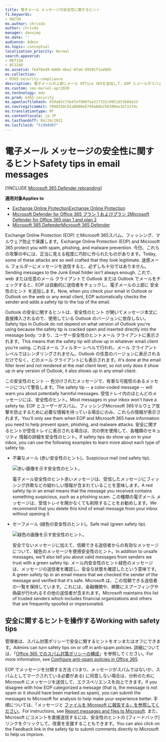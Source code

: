 ```yaml
---
title: 電子メール メッセージの安全性に関するヒント
f1.keywords:
- NOCSH
ms.author: chrisda
author: chrisda
manager: dansimp
ms.date: ''
audience: Admin
ms.topic: conceptual
localization_priority: Normal
search.appverid:
- MET150
- BCS160
ms.assetid: fb4f8e49-0468-4be2-8fa6-99501f1ad9d5
ms.collection:
- M365-security-compliance
description: 電子メールの上部にメール Office 365を追加して、EOP とメールがスパム、フィッシング、マルウェア安全性のヒント保護する方法について学習します。
ms.custom: seo-marvel-apr2020
ms.technology: mdo
ms.prod: m365-security
ms.openlocfilehash: 659a83c73b4fef9097aa317332c9951d53b09a33
ms.sourcegitcommit: f000358c01a8006e5749a86b256300ee3a73174c
ms.translationtype: MT
ms.contentlocale: ja-JP
ms.lasthandoff: 04/24/2021
ms.locfileid: "51994987"
---
```

# <a name="safety-tips-in-email-messages"></a><span data-ttu-id="fa09c-103">電子メール メッセージの安全性に関するヒント</span><span class="sxs-lookup"><span data-stu-id="fa09c-103">Safety tips in email messages</span></span>

[!INCLUDE [Microsoft 365 Defender rebranding](../includes/microsoft-defender-for-office.md)]

<span data-ttu-id="fa09c-104">**適用対象**</span><span class="sxs-lookup"><span data-stu-id="fa09c-104">**Applies to**</span></span>
- [<span data-ttu-id="fa09c-105">Exchange Online Protection</span><span class="sxs-lookup"><span data-stu-id="fa09c-105">Exchange Online Protection</span></span>](exchange-online-protection-overview.md)
- [<span data-ttu-id="fa09c-106">Microsoft Defender for Office 365 プラン 1 およびプラン 2</span><span class="sxs-lookup"><span data-stu-id="fa09c-106">Microsoft Defender for Office 365 plan 1 and plan 2</span></span>](defender-for-office-365.md)
- [<span data-ttu-id="fa09c-107">Microsoft 365 Defender</span><span class="sxs-lookup"><span data-stu-id="fa09c-107">Microsoft 365 Defender</span></span>](../defender/microsoft-365-defender.md)

<span data-ttu-id="fa09c-108">Exchange Online Protection (EOP) とMicrosoft 365スパム、フィッシング、マルウェア防止で保護します。</span><span class="sxs-lookup"><span data-stu-id="fa09c-108">Exchange Online Protection (EOP) and Microsoft 365 protect you with spam, phishing, and malware prevention.</span></span> <span data-ttu-id="fa09c-109">今日、これらの攻撃の中には、正当に見える程度に巧妙に作られたものがあります。</span><span class="sxs-lookup"><span data-stu-id="fa09c-109">Today, some of these attacks are so well crafted that they look legitimate.</span></span> <span data-ttu-id="fa09c-110">迷惑メール フォルダーにメッセージを送信すると、必ずしも十分ではありません。</span><span class="sxs-lookup"><span data-stu-id="fa09c-110">Sending messages to the Junk Email folder isn't always enough.</span></span> <span data-ttu-id="fa09c-111">これで、web または任意のメール クライアントで Outlook または Outlook でメールをチェックすると、EOP は自動的に送信者をチェックし、電子メールの上部に 安全性のヒント を追加します。</span><span class="sxs-lookup"><span data-stu-id="fa09c-111">Now, when you check your email in Outlook or Outlook on the web or any email client, EOP automatically checks the sender and adds a safety tip to the top of the email.</span></span>

<span data-ttu-id="fa09c-112">Outlook の安全に関するヒントは、安全性のヒント が開いてメッセージ本文に直接挿入されるので、使用している Outlook のバージョンに依存しない。</span><span class="sxs-lookup"><span data-stu-id="fa09c-112">Safety tips in Outlook do not depend on what version of Outlook you're using because the safety tip is cracked open and inserted directly into the message body.</span></span> <span data-ttu-id="fa09c-113">つまり、ユーザー安全性のヒントメール クライアントに表示されます。</span><span class="sxs-lookup"><span data-stu-id="fa09c-113">This means that the safety tip will show up in whatever email client you're using.</span></span> <span data-ttu-id="fa09c-114">これはメール フィルター レベルで行われ、メール クライアント レベルではレンダリングされません。Outlook の任意のバージョンに表示されるだけでなく、どのメール クライアントにも表示されます。</span><span class="sxs-lookup"><span data-stu-id="fa09c-114">It's done at the email filter level and not rendered at the mail client level, so not only does it show up in any version of Outlook, it also shows up in any email client.</span></span>

<span data-ttu-id="fa09c-115">この安全性のヒント -- 色分けされたメッセージで、有害な可能性のあるメッセージについて警告します。</span><span class="sxs-lookup"><span data-stu-id="fa09c-115">The safety tip -- a color-coded message -- will warn you about potentially harmful messages.</span></span> <span data-ttu-id="fa09c-116">受信トレイ内のほとんどのメッセージには、安全性のヒント。</span><span class="sxs-lookup"><span data-stu-id="fa09c-116">Most messages in your inbox won't have a safety tip.</span></span> <span data-ttu-id="fa09c-117">EOP とユーザーがスパム、フィッシングMicrosoft 365マルウェア攻撃を防止するために必要な情報を持っている場合にのみ、これらの情報が表示されます。</span><span class="sxs-lookup"><span data-stu-id="fa09c-117">You'll only see them when EOP and Microsoft 365 have information you need to help prevent spam, phishing, and malware attacks.</span></span> <span data-ttu-id="fa09c-118">安全に関するヒントが受信トレイに表示される場合は、次の例を使用して、各種類のセキュリティ 情報の詳細を安全性のヒント。</span><span class="sxs-lookup"><span data-stu-id="fa09c-118">If safety tips do show up on in your inbox, you can use the following examples to learn more about each type of safety tip.</span></span>

- <span data-ttu-id="fa09c-119">不審なメール (赤い安全性のヒント)。</span><span class="sxs-lookup"><span data-stu-id="fa09c-119">Suspicious mail (red safety tip).</span></span>

    ![赤い画像を示す安全性のヒント。](../../media/5078a0be-e556-44a1-b169-09d780d26898.png)

    <span data-ttu-id="fa09c-121">電子メール安全性のヒント赤いメッセージは、受信したメッセージにフィッシング詐欺などの疑わしい情報が含まれていることを意味します。</span><span class="sxs-lookup"><span data-stu-id="fa09c-121">A red safety tip in an email means that the message you received contains something suspicious, such as a phishing scam.</span></span> <span data-ttu-id="fa09c-122">この種類の電子メール メッセージは、受信トレイを開かなくても削除することをお勧めします。</span><span class="sxs-lookup"><span data-stu-id="fa09c-122">We recommend that you delete this kind of email message from your inbox without opening it.</span></span>

- <span data-ttu-id="fa09c-123">セーフメール (緑色の安全性のヒント)。</span><span class="sxs-lookup"><span data-stu-id="fa09c-123">Safe mail (green safety tip).</span></span>

    ![緑色の画像を示す安全性のヒント。](../../media/acbc11d0-f626-4848-9fbf-66eeeda3f803.png)

    <span data-ttu-id="fa09c-125">安全でないメッセージに加えて、信頼できる送信者からの有効なメッセージについて、緑色のメッセージを使用安全性のヒント。</span><span class="sxs-lookup"><span data-stu-id="fa09c-125">In addition to unsafe messages, we'll also tell you about valid messages from senders we trust with a green safety tip.</span></span> <span data-ttu-id="fa09c-126">メール内安全性のヒント緑色のメッセージは、メッセージの送信者を確認し、安全な状態を確認したという意味です。</span><span class="sxs-lookup"><span data-stu-id="fa09c-126">A green safety tip in an email means that we checked the sender of the message and verified that it's safe.</span></span> <span data-ttu-id="fa09c-127">Microsoft は、この信頼できる送信者の一覧を保持しています。これには、金融機関や、頻繁にスプーフィングや偽装が行われるその他の送信者が含まれます。</span><span class="sxs-lookup"><span data-stu-id="fa09c-127">Microsoft maintains this list of trusted senders which includes financial organizations and others that are frequently spoofed or impersonated.</span></span>

## <a name="working-with-safety-tips"></a><span data-ttu-id="fa09c-128">安全に関するヒントを操作する</span><span class="sxs-lookup"><span data-stu-id="fa09c-128">Working with safety tips</span></span>

<span data-ttu-id="fa09c-129">管理者は、スパム対策ポリシーで安全に関するヒントをオンまたはオフにできます。</span><span class="sxs-lookup"><span data-stu-id="fa09c-129">Admins can turn safety tips on or off in anti-spam policies.</span></span> <span data-ttu-id="fa09c-130">詳細については、「[Office 365 でのスパム対策ポリシーの構成](configure-your-spam-filter-policies.md)」を参照してください。</span><span class="sxs-lookup"><span data-stu-id="fa09c-130">For more information, see [Configure anti-spam policies in Office 365](configure-your-spam-filter-policies.md).</span></span>

<span data-ttu-id="fa09c-131">EOP でメッセージを分類する方法 (つまり、メッセージがスパムではないか、スパムとしてマークされている必要がある) に同意しない場合は、分析のために Microsoft にメッセージを送信して、エクスペリエンスを向上できます。</span><span class="sxs-lookup"><span data-stu-id="fa09c-131">If you disagree with how EOP categorized a message (that is, the message is not spam or it should have been marked as spam), you can submit the messages to Microsoft for analysis to help make your experience better.</span></span> <span data-ttu-id="fa09c-132">手順については、「メッセージと [ファイルを Microsoft に報告する」を参照してください](report-junk-email-messages-to-microsoft.md)。</span><span class="sxs-lookup"><span data-stu-id="fa09c-132">For instructions, see [Report messages and files to Microsoft](report-junk-email-messages-to-microsoft.md).</span></span> <span data-ttu-id="fa09c-133">また、Microsoft にコメントを直接送信するには、安全性のヒントの [フィードバック] リンクをクリックして、改善を支援することもできます。</span><span class="sxs-lookup"><span data-stu-id="fa09c-133">You can also click on the Feedback link in the safety tip to submit comments directly to Microsoft to help us improve.</span></span>
